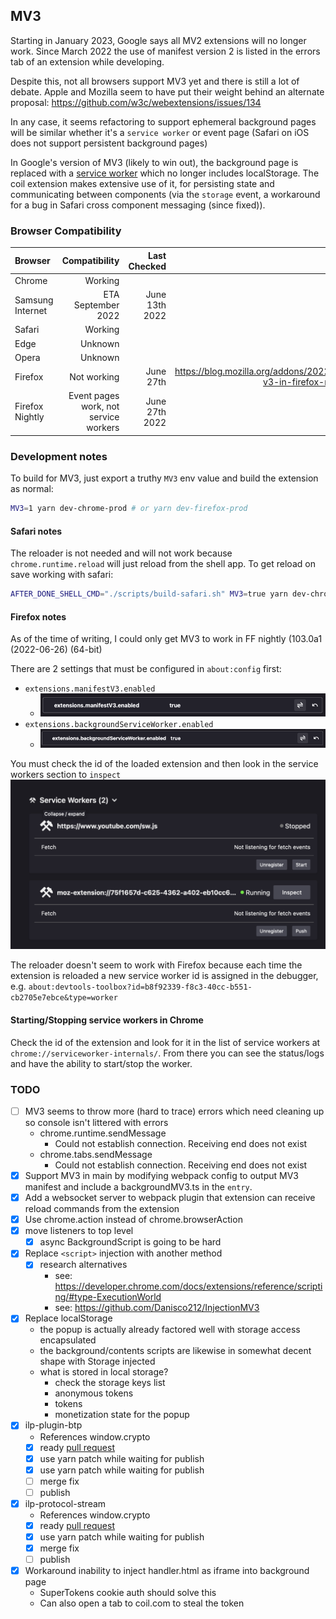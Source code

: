 ## MV3

Starting in January 2023, Google says all MV2 extensions will no longer work.
Since March 2022 the use of manifest version 2 is listed in the errors tab of an
extension while developing.

Despite this, not all browsers support MV3 yet and there is still a lot of debate.
Apple and Mozilla seem to have put their weight behind an alternate proposal:
https://github.com/w3c/webextensions/issues/134

In any case, it seems refactoring to support ephemeral background pages will be similar
whether it's a `service worker` or event page (Safari on iOS does not support persistent
background pages)

In Google's version of MV3 (likely to win out), the background page is replaced
with a [service worker](https://w3c.github.io/ServiceWorker/) which no longer includes
localStorage. The coil extension makes extensive use of it, for persisting state
and communicating between components (via the `storage` event, a workaround for a
bug in Safari cross component messaging (since fixed)).

### Browser Compatibility

| Browser          |                         Compatibility |   Last Checked |                                                                          Link/Notes |
| :--------------- | ------------------------------------: | -------------: | ----------------------------------------------------------------------------------: |
| Chrome           |                               Working |                |                                                                                     |
| Samsung Internet |                    ETA September 2022 | June 13th 2022 |                                                                                     |
| Safari           |                               Working |                |                                                                                     |
| Edge             |                               Unknown |                |                                                                                     |
| Opera            |                               Unknown |                |                                                                                     |
| Firefox          |                           Not working |      June 27th | https://blog.mozilla.org/addons/2022/05/18/manifest-v3-in-firefox-recap-next-steps/ |
| Firefox Nightly  | Event pages work, not service workers | June 27th 2022 |                                                                                     |

### Development notes

To build for MV3, just export a truthy `MV3` env value and build the extension as normal:

```bash
MV3=1 yarn dev-chrome-prod # or yarn dev-firefox-prod
```

#### Safari notes

The reloader is not needed and will not work because `chrome.runtime.reload` will just reload from the shell app.
To get reload on save working with safari:

```bash
AFTER_DONE_SHELL_CMD="./scripts/build-safari.sh" MV3=true yarn dev-chrome-prod
```

#### Firefox notes

As of the time of writing, I could only get MV3 to work in FF nightly (103.0a1 (2022-06-26) (64-bit)

There are 2 settings that must be configured in `about:config` first:

- `extensions.manifestV3.enabled`
  - ![images/mv3-about-config-extensions-mv3-enabled.png](images/mv3-about-config-extensions-mv3-enabled.png)
- `extensions.backgroundServiceWorker.enabled`
  - ![mv3-extensions-background-service-worker-enabled.png](images/mv3-extensions-background-service-worker-enabled.png)

You must check the id of the loaded extension and then look in the service workers section to `inspect`
![mv3-firefox-service-workers.png](images/mv3-firefox-service-workers.png)

The reloader doesn't seem to work with Firefox because each time the extension is reloaded a new service
worker id is assigned in the debugger, e.g. `about:devtools-toolbox?id=b8f92339-f8c3-40cc-b551-cb2705e7ebce&type=worker`

#### Starting/Stopping service workers in Chrome

Check the id of the extension and look for it in the list of service workers
at `chrome://serviceworker-internals/`. From there you can see the status/logs
and have the ability to start/stop the worker.

### TODO

- [ ] MV3 seems to throw more (hard to trace) errors which need cleaning up so console isn't littered with errors
  - chrome.runtime.sendMessage
    - Could not establish connection. Receiving end does not exist
  - chrome.tabs.sendMessage
    - Could not establish connection. Receiving end does not exist
- [x] Support MV3 in main by modifying webpack config to output MV3 manifest
      and include a backgroundMV3.ts in the `entry`.
- [x] Add a websocket server to webpack plugin that extension can receive
      reload commands from the extension
- [x] Use chrome.action instead of chrome.browserAction
- [x] move listeners to top level
  - [x] async BackgroundScript is going to be hard
- [x] Replace `<script>` injection with another method
  - [x] research alternatives
    - see: https://developer.chrome.com/docs/extensions/reference/scripting/#type-ExecutionWorld
    - see: https://github.com/Danisco212/InjectionMV3
- [x] Replace localStorage
  - the popup is actually already factored well with storage access
    encapsulated
  - the background/contents scripts are likewise in somewhat decent shape
    with Storage injected
  - what is stored in local storage?
    - check the storage keys list
    - anonymous tokens
    - tokens
    - monetization state for the popup
- [x] ilp-plugin-btp
  - References window.crypto
  - [x] ready [pull request](https://github.com/interledgerjs/ilp-plugin-btp/pull/72)
  - [x] use yarn patch while waiting for publish
  - [x] use yarn patch while waiting for publish
  - [ ] merge fix
  - [ ] publish
- [x] ilp-protocol-stream
  - References window.crypto
  - [x] ready [pull request](https://github.com/interledgerjs/interledgerjs/pull/291)
  - [x] use yarn patch while waiting for publish
  - [x] merge fix
  - [ ] publish
- [x] Workaround inability to inject handler.html as iframe into background page
  - SuperTokens cookie auth should solve this
  - Can also open a tab to coil.com to steal the token
